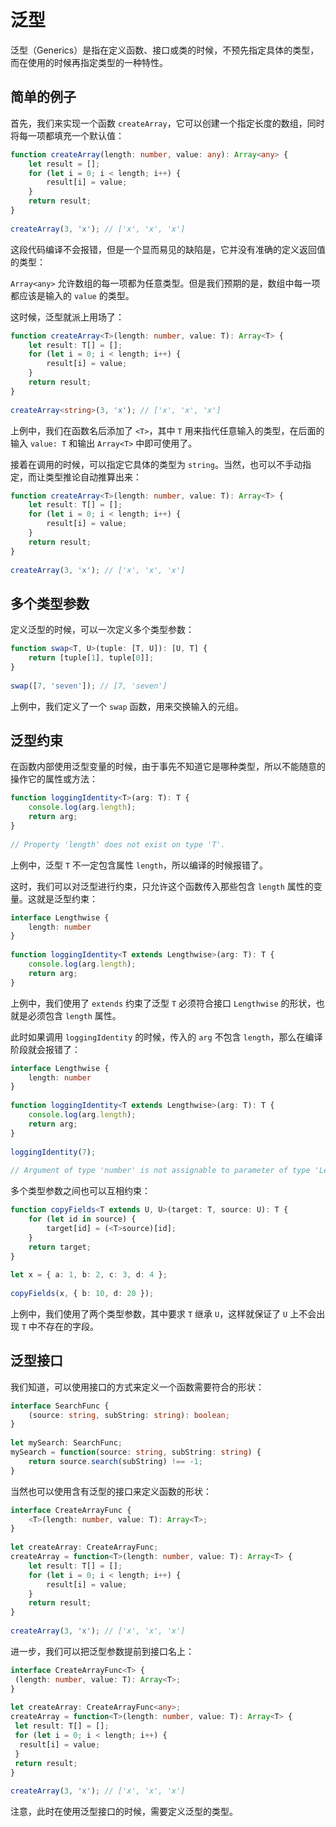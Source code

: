 # 泛型

泛型（Generics）是指在定义函数、接口或类的时候，不预先指定具体的类型，而在使用的时候再指定类型的一种特性。

## 简单的例子

首先，我们来实现一个函数 `createArray`，它可以创建一个指定长度的数组，同时将每一项都填充一个默认值：

``` typescript
function createArray(length: number, value: any): Array<any> {
	let result = [];
	for (let i = 0; i < length; i++) {
		result[i] = value;
	}
	return result;
}
 
createArray(3, 'x'); // ['x', 'x', 'x']
```

这段代码编译不会报错，但是一个显而易见的缺陷是，它并没有准确的定义返回值的类型：

`Array<any>` 允许数组的每一项都为任意类型。但是我们预期的是，数组中每一项都应该是输入的 `value` 的类型。

这时候，泛型就派上用场了：

``` typescript
function createArray<T>(length: number, value: T): Array<T> {
	let result: T[] = [];
	for (let i = 0; i < length; i++) {
		result[i] = value;
	}
	return result;
}
 
createArray<string>(3, 'x'); // ['x', 'x', 'x']
```

上例中，我们在函数名后添加了 `<T>`，其中 `T` 用来指代任意输入的类型，在后面的输入 `value: T` 和输出 `Array<T>` 中即可使用了。

接着在调用的时候，可以指定它具体的类型为 `string`。当然，也可以不手动指定，而让类型推论自动推算出来：

``` typescript
function createArray<T>(length: number, value: T): Array<T> {
	let result: T[] = [];
	for (let i = 0; i < length; i++) {
		result[i] = value;
	}
	return result;
}
 
createArray(3, 'x'); // ['x', 'x', 'x']
```

## 多个类型参数

定义泛型的时候，可以一次定义多个类型参数：

``` typescript
function swap<T, U>(tuple: [T, U]): [U, T] {
	return [tuple[1], tuple[0]];
}
 
swap([7, 'seven']); // [7, 'seven']
```

上例中，我们定义了一个 `swap` 函数，用来交换输入的元组。

## 泛型约束

在函数内部使用泛型变量的时候，由于事先不知道它是哪种类型，所以不能随意的操作它的属性或方法：

``` typescript
function loggingIdentity<T>(arg: T): T {
	console.log(arg.length);
	return arg;
}
 
// Property 'length' does not exist on type 'T'.
```

上例中，泛型 `T` 不一定包含属性 `length`，所以编译的时候报错了。

这时，我们可以对泛型进行约束，只允许这个函数传入那些包含 `length` 属性的变量。这就是泛型约束：

``` typescript
interface Lengthwise {
	length: number
}
 
function loggingIdentity<T extends Lengthwise>(arg: T): T {
	console.log(arg.length);
	return arg;
}
```

上例中，我们使用了 `extends` 约束了泛型 `T` 必须符合接口 `Lengthwise` 的形状，也就是必须包含 `length` 属性。

此时如果调用 `loggingIdentity` 的时候，传入的 `arg` 不包含 `length`，那么在编译阶段就会报错了：

``` typescript
interface Lengthwise {
	length: number
}
 
function loggingIdentity<T extends Lengthwise>(arg: T): T {
	console.log(arg.length);
	return arg;
}
 
loggingIdentity(7);
 
// Argument of type 'number' is not assignable to parameter of type 'Lengthwise'.
```

多个类型参数之间也可以互相约束：

``` typescript
function copyFields<T extends U, U>(target: T, source: U): T {
	for (let id in source) {
		target[id] = (<T>source)[id];
	}
	return target;
}
 
let x = { a: 1, b: 2, c: 3, d: 4 };
 
copyFields(x, { b: 10, d: 20 });
```

上例中，我们使用了两个类型参数，其中要求 `T` 继承 `U`，这样就保证了 `U` 上不会出现 `T` 中不存在的字段。

## 泛型接口

我们知道，可以使用接口的方式来定义一个函数需要符合的形状：

``` typescript
interface SearchFunc {
	(source: string, subString: string): boolean;
}
 
let mySearch: SearchFunc;
mySearch = function(source: string, subString: string) {
	return source.search(subString) !== -1;
}
```

当然也可以使用含有泛型的接口来定义函数的形状：

``` typescript
interface CreateArrayFunc {
	<T>(length: number, value: T): Array<T>;
}
 
let createArray: CreateArrayFunc;
createArray = function<T>(length: number, value: T): Array<T> {
	let result: T[] = [];
	for (let i = 0; i < length; i++) {
		result[i] = value;
	}
	return result;
}
 
createArray(3, 'x'); // ['x', 'x', 'x']
```

进一步，我们可以把泛型参数提前到接口名上：

```typescript
interface CreateArrayFunc<T> {
 (length: number, value: T): Array<T>;
}
 
let createArray: CreateArrayFunc<any>;
createArray = function<T>(length: number, value: T): Array<T> {
 let result: T[] = [];
 for (let i = 0; i < length; i++) {
  result[i] = value;
 }
 return result;
}
 
createArray(3, 'x'); // ['x', 'x', 'x']
```

注意，此时在使用泛型接口的时候，需要定义泛型的类型。
